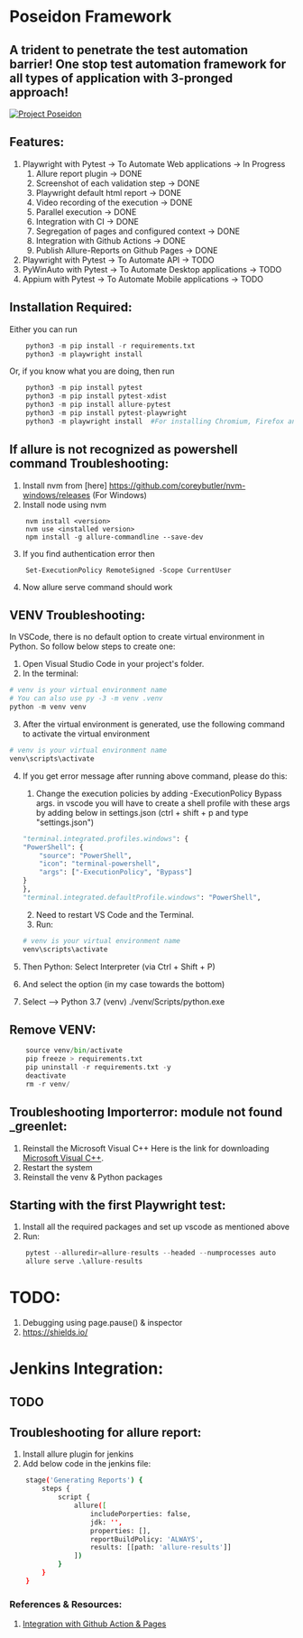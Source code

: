 # Poseidon Framework
## A trident to penetrate the test automation barrier! One stop test automation framework for all types of application with 3-pronged approach!

[![Project Poseidon](https://github.com/sanosuke009/PoseidonFramework/actions/workflows/python-app.yml/badge.svg?branch=master)](https://github.com/sanosuke009/PoseidonFramework/actions/workflows/python-app.yml)

## Features:
1. Playwright with Pytest -> To Automate Web applications -> In Progress
    1. Allure report plugin -> DONE
    2. Screenshot of each validation step -> DONE
    3. Playwright default html report -> DONE
    4. Video recording of the execution -> DONE
    5. Parallel execution -> DONE
    6. Integration with CI -> DONE
    7. Segregation of pages and configured context -> DONE
    8. Integration with Github Actions -> DONE
    9. Publish Allure-Reports on Github Pages -> DONE
2. Playwright with Pytest -> To Automate API -> TODO
3. PyWinAuto with Pytest -> To Automate Desktop applications -> TODO
4. Appium with Pytest -> To Automate Mobile applications -> TODO

## Installation Required:
Either you can run 
```python
    python3 -m pip install -r requirements.txt
    python3 -m playwright install
```
Or, if you know what you are doing, then run
```python
    python3 -m pip install pytest
    python3 -m pip install pytest-xdist
    python3 -m pip install allure-pytest
    python3 -m pip install pytest-playwright
    python3 -m playwright install  #For installing Chromium, Firefox and Webkit browsers
```
## If allure is not recognized as powershell command Troubleshooting:
1. Install nvm from [here] https://github.com/coreybutler/nvm-windows/releases (For Windows)
2. Install node using nvm
```node
    nvm install <version>
    nvm use <installed version>
    npm install -g allure-commandline --save-dev
```
3. If you find authentication error then
```shell
    Set-ExecutionPolicy RemoteSigned -Scope CurrentUser
```
4. Now allure serve command should work

## VENV Troubleshooting:
In VSCode, there is no default option to create virtual environment in Python. So follow below steps to create one:
1. Open Visual Studio Code in your project's folder.
2. In the terminal:
```python
# venv is your virtual environment name
# You can also use py -3 -m venv .venv
python -m venv venv
```
3. After the virtual environment is generated, use the following command to activate the virtual environment
```python
# venv is your virtual environment name
venv\scripts\activate
```
4. If you get error message after running above command, please do this:
    1. Change the execution policies by adding -ExecutionPolicy Bypass args. in vscode you will have to create a shell profile with these args by adding below in settings.json (ctrl + shift + p and type "settings.json")

    ```python
    "terminal.integrated.profiles.windows": {
    "PowerShell": {
        "source": "PowerShell",
        "icon": "terminal-powershell",
        "args": ["-ExecutionPolicy", "Bypass"]
    }
    },
    "terminal.integrated.defaultProfile.windows": "PowerShell",
    ```
    2. Need to restart VS Code and the Terminal.
    3. Run:
    ```python
    # venv is your virtual environment name
    venv\scripts\activate
    ```
5. Then Python: Select Interpreter (via Ctrl + Shift + P)
6. And select the option (in my case towards the bottom)
7. Select --> Python 3.7 (venv) ./venv/Scripts/python.exe

## Remove VENV:
```python
    source venv/bin/activate
    pip freeze > requirements.txt
    pip uninstall -r requirements.txt -y
    deactivate
    rm -r venv/
```

## Troubleshooting Importerror: module not found _greenlet:
1. Reinstall the Microsoft Visual C++
Here is the link for downloading [Microsoft Visual C++](https://support.microsoft.com/en-us/topic/the-latest-supported-visual-c-downloads-2647da03-1eea-4433-9aff-95f26a218cc0).
2. Restart the system
3. Reinstall the venv & Python packages

## Starting with the first Playwright test:
1. Install all the required packages and set up vscode as mentioned above
2. Run:
```python
    pytest --alluredir=allure-results --headed --numprocesses auto
    allure serve .\allure-results
```

# TODO:
1. Debugging using page.pause() & inspector
2. https://shields.io/



# Jenkins Integration:
## TODO

## Troubleshooting for allure report:
1. Install allure plugin for jenkins
2. Add below code in the jenkins file:
```bash
    stage('Generating Reports') {
        steps {
            script {
                allure([
                    includePorperties: false,
                    jdk: '',
                    properties: [],
                    reportBuildPolicy: 'ALWAYS',
                    results: [[path: 'allure-results']]
                ])
            }
        }
    }
```

### References & Resources:
1. [Integration with Github Action & Pages](https://elaichenkov.medium.com/allure-report-integration-with-playwright-8c1570c67dda)
